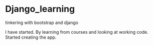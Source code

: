 # Django_learning
tinkering with bootstrap and django

I have started. By learning from courses and looking at working code. Started creating the app.

